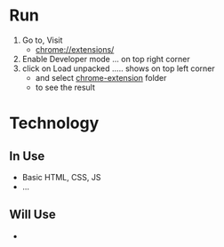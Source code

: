 # Run

1. Go to, Visit
	- [chrome://extensions/](chrome://extensions/)
2. Enable Developer mode ... on top right corner
3. click on Load unpacked ..... shows on top left corner
   - and select [chrome-extension](./chrome-extension/) folder
   - to see the result

# Technology

## In Use

- Basic HTML, CSS, JS
- ...

## Will Use

-
